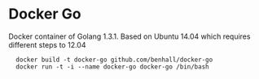 # Docker Go

Docker container of Golang 1.3.1. Based on Ubuntu 14.04 which requires different steps to 12.04

```
  docker build -t docker-go github.com/benhall/docker-go
  docker run -t -i --name docker-go docker-go /bin/bash
```
